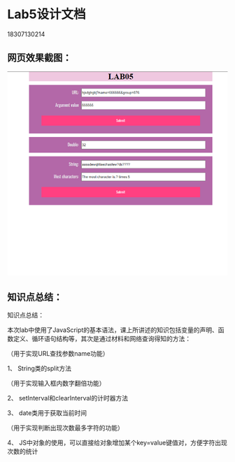 # Lab5设计文档

18307130214

## 网页效果截图：

![lab5_handin](.\lab5_handin.png)

## 知识点总结：

知识点总结：

本次lab中使用了JavaScript的基本语法，课上所讲述的知识包括变量的声明、函数定义、循环语句结构等，其次是通过材料和网络查询得知的方法：

（用于实现URL查找参数name功能）

1、	String类的split方法

（用于实现输入框内数字翻倍功能）

2、	setInterval和clearInterval的计时器方法

3、	date类用于获取当前时间

（用于实现判断出现次数最多字符的功能）

4、	JS中对象的使用，可以直接给对象增加某个key=value键值对，方便字符出现次数的统计
